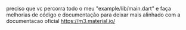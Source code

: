 preciso que vc percorra todo o meu "example/lib/main.dart" e faça melhorias de código e documentação para deixar mais alinhado com a documentacao oficial https://m3.material.io/
